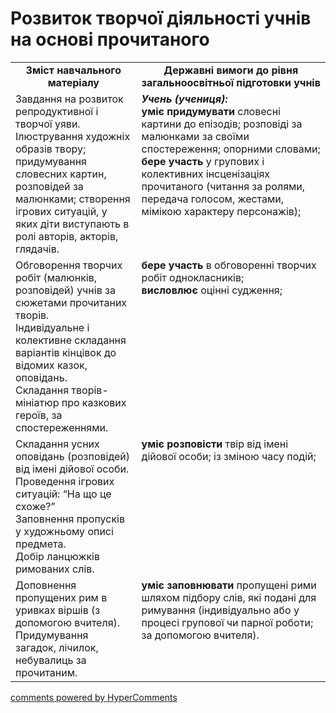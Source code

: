 <div id="hypercomments_widget" class="js-hypercomments-widget invisible"></div>

# Розвиток творчої діяльності учнів на основі прочитаного

<table>
  <tr>
    <td width="40%" align="center"><b>Зміст навчального матеріалу<b></td>
    <td width="60%" align="center"><b>Державні вимоги до рівня загальноосвітньої підготовки учнів</b></td>
  </tr>
  <tr>
    <td width="40%" style="vertical-align:top !important;">
Завдання на розвиток репродуктивної і творчої уяви. Ілюстрування художніх образів твору; придумування словесних картин, розповідей за малюнками; створення ігрових ситуацій, у яких діти виступають в ролі авторів, акторів, глядачів.<br></td>
    <td width="60%" style="vertical-align:top !important;">
<i><b>Учень (учениця):</b></i><br>
<b>уміє придумувати</b> словесні картини до епізодів; розповіді за малюнками за своїми спостереження; опорними словами;<br>
<b>бере участь</b> у групових і колективних інсценізаціях прочитаного (читання за ролями, передача голосом, жестами, мімікою характеру персонажів);<br></td>
  </tr>
  <tr>
    <td width="40%" style="vertical-align:top !important;">
Обговорення творчих робіт (малюнків, розповідей) учнів за сюжетами прочитаних творів.<br>
 Індивідуальне і колективне складання варіантів кінцівок до відомих казок, оповідань.<br>
 Складання творів-мініатюр про казкових героїв, за спостереженнями.<br></td>
    <td width="60%" style="vertical-align:top !important;">
<b>бере участь</b> в обговоренні творчих робіт однокласників;<br> 
<b>висловлює</b> оцінні судження;<br></td>
  </tr>
  <tr>
    <td width="40%" style="vertical-align:top !important;">
Складання усних оповідань (розповідей) від імені дійової особи.<br>
 Проведення ігрових ситуацій: “На що це схоже?”<br>
 Заповнення пропусків у художньому описі предмета.<br>
 Добір ланцюжків римованих слів.<br></td>
    <td width="60%" style="vertical-align:top !important;">
<b>уміє розповісти</b> твір від імені дійової особи; із зміною часу подій;<br></td>
  </tr>
  <tr>
    <td width="40%" style="vertical-align:top !important;">
 Доповнення пропущених рим в уривках віршів (з допомогою вчителя).<br>
 Придумування загадок, лічилок, небувалиць за прочитаним.<br></td>
    <td width="60%" style="vertical-align:top !important;">
<b>уміє заповнювати</b> пропущені рими шляхом підбору слів, які подані для римування (індивідуально або у процесі групової чи парної роботи; за допомогою вчителя).<br></td>
  </tr>
</table>

<div class="js-hypercomments-container">
<a href="http://hypercomments.com" class="hc-link" title="comments widget">comments powered by HyperComments</a>
</div>